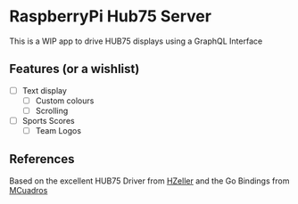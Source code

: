 # RaspberryPi Hub75 Server

This is a WIP app to drive HUB75 displays using a GraphQL Interface

## Features (or a wishlist)

- [ ] Text display
  - [ ] Custom colours
  - [ ] Scrolling
- [ ] Sports Scores
  - [ ] Team Logos

## References

Based on the excellent HUB75 Driver from [HZeller](https://github.com/hzeller/rpi-rgb-led-matrix) and the Go Bindings from [MCuadros](https://github.com/mcuadros/go-rpi-rgb-led-matrix)
